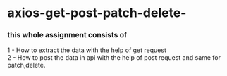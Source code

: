 # axios-get-post-patch-delete-

### this whole assignment consists of
1 - How to extract the data with the help of get request
</br>
2 - How to post the data in api with the help of post request 
and same for patch,delete.
